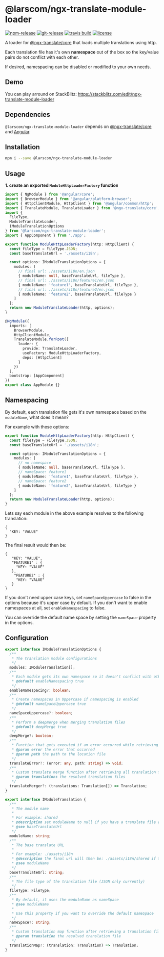 # @larscom/ngx-translate-module-loader

[![npm-release](https://img.shields.io/npm/v/@larscom/ngx-translate-module-loader.svg?label=npm%20release)](https://www.npmjs.com/package/@larscom/ngx-translate-module-loader)
[![git-release](https://img.shields.io/github/tag/larscom/ngx-translate-module-loader.svg?label=git%20release)](https://www.npmjs.com/package/@larscom/ngx-translate-module-loader)
[![travis build](https://img.shields.io/travis/com/larscom/ngx-translate-module-loader/master.svg?label=build%20%28master%29)](https://travis-ci.com/larscom/ngx-translate-module-loader/builds)
[![license](https://img.shields.io/npm/l/@larscom/ngx-translate-module-loader.svg)](https://github.com/larscom/ngx-translate-module-loader/blob/master/LICENSE)

A loader for [@ngx-translate/core](https://github.com/ngx-translate/core) that loads multiple translations using http.

Each translation file has it's own **namespace** out of the box so the key/value pairs do not conflict with each other.

If desired, namespacing can be disabled or modified to your own needs.


## Demo

You can play arround on StackBlitz:
https://stackblitz.com/edit/ngx-translate-module-loader

## Dependencies

`@larscom/ngx-translate-module-loader` depends on [@ngx-translate/core](https://github.com/ngx-translate/core) and [Angular](https://github.com/angular/angular).

## Installation

```bash
npm i --save @larscom/ngx-translate-module-loader
```

## Usage

**1. create an exported `ModuleHttpLoaderFactory` function**

```ts
import { NgModule } from '@angular/core';
import { BrowserModule } from '@angular/platform-browser';
import { HttpClientModule, HttpClient } from '@angular/common/http';
import { TranslateModule, TranslateLoader } from '@ngx-translate/core';
import {
  FileType,
  ModuleTranslateLoader,
  IModuleTranslationOptions
} from '@larscom/ngx-translate-module-loader';
import { AppComponent } from './app';

export function ModuleHttpLoaderFactory(http: HttpClient) {
  const fileType = FileType.JSON;
  const baseTranslateUrl = './assets/i18n';

  const options: IModuleTranslationOptions = {
    modules: [
      // final url: ./assets/i18n/en.json
      { moduleName: null, baseTranslateUrl, fileType },
      // final url: ./assets/i18n/feature1/en.json
      { moduleName: 'feature1', baseTranslateUrl, fileType },
      // final url: ./assets/i18n/feature2/en.json
      { moduleName: 'feature2', baseTranslateUrl, fileType }
    ]
  };
  return new ModuleTranslateLoader(http, options);
}

@NgModule({
  imports: [
    BrowserModule,
    HttpClientModule,
    TranslateModule.forRoot({
      loader: {
        provide: TranslateLoader,
        useFactory: ModuleHttpLoaderFactory,
        deps: [HttpClient]
      }
    })
  ],
  bootstrap: [AppComponent]
})
export class AppModule {}
```

## Namespacing

By default, each translation file gets it's own namespace based on the `moduleName`, what does it mean?

For example with these options:

```ts
export function ModuleHttpLoaderFactory(http: HttpClient) {
  const fileType = FileType.JSON;
  const baseTranslateUrl = './assets/i18n';

  const options: IModuleTranslationOptions = {
    modules: [
      // no namespace
      { moduleName: null, baseTranslateUrl, fileType },
      // nameSpace: feature1
      { moduleName: 'feature1', baseTranslateUrl, fileType },
      // nameSpace: feature2
      { moduleName: 'feature2', baseTranslateUrl, fileType }
    ]
  };
  return new ModuleTranslateLoader(http, options);
}
```

Lets say each module in the above example resolves to the following translation:

```
{
  "KEY: "VALUE"
}
```

The final result would then be:

```
{
   "KEY: "VALUE",
   "FEATURE1" : {
     "KEY: "VALUE"
   },
    "FEATURE2" : {
     "KEY: "VALUE"
   }
}
```

If you don't need upper case keys, set `nameSpaceUppercase` to false in the options because it's upper case by default.
If you don't want to enable namespaces at all, set `enableNamespacing` to false.

You can override the default name space by setting the `nameSpace` property in the options.

## Configuration

```ts
export interface IModuleTranslationOptions {
  /**
   * The translation module configurations
   */
  modules: IModuleTranslation[];
  /**
   * Each module gets its own namespace so it doesn't conflict with other modules
   * @default enableNamespacing true
   */
  enableNamespacing?: boolean;
  /**
   * Create namespaces in Uppercase if namespacing is enabled
   * @default nameSpaceUppercase true
   */
  nameSpaceUppercase?: boolean;
  /**
   * Perform a deepmerge when merging translation files
   * @default deepMerge true
   */
  deepMerge?: boolean;
  /**
   * Function that gets executed if an error occurred while retrieving a translation file
   * @param error the error that occurred
   * @param path the path to the location file
   */
  translateError?: (error: any, path: string) => void;
  /**
   * Custom translate merge function after retrieving all translation files
   * @param translations the resolved translation files
   */
  translateMerger?: (translations: Translation[]) => Translation;
}
```

```ts
export interface IModuleTranslation {
  /**
   * The module name
   *
   * For example: shared
   * @description set moduleName to null if you have a translate file at baseTranslateUrl level
   * @see baseTranslateUrl
   */
  moduleName: string;
  /**
   * The base translate URL
   *
   * For example: ./assets/i18n
   * @description the final url will then be: ./assets/i18n/shared if the moduleName is shared
   * @see moduleName
   */
  baseTranslateUrl: string;
  /**
   * The file type of the translation file (JSON only currently)
   */
  fileType: FileType;
  /**
   * By default, it uses the moduleName as nameSpace
   * @see moduleName
   *
   * Use this property if you want to override the default nameSpace
   */
  nameSpace?: string;
  /**
   * Custom translation map function after retrieving a translation file
   * @param translation the resolved translation file
   */
  translationMap?: (translation: Translation) => Translation;
}
```
